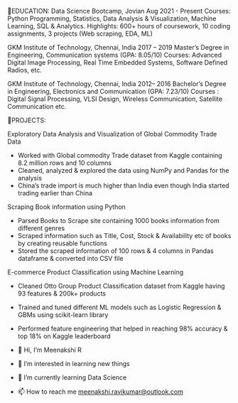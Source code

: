 🔗EDUCATION:
Data Science Bootcamp, Jovian                                                                                                          Aug 2021 - Present
Courses: Python Programming, Statistics, Data Analysis & Visualization, Machine Learning, SQL & Analytics.
Highlights: 600+ hours of coursework, 10 coding assignments, 3 projects (Web scraping, EDA, ML)

GKM Institute of Technology, Chennai, India                                                                                                2017 – 2019
Master’s Degree in Engineering, Communication systems (GPA: 8.05/10)
Courses: Advanced Digital Image Processing, Real Time Embedded Systems, Software Defined Radios, etc.

GKM Institute of Technology, Chennai, India                                                                                                2012– 2016 
Bachelor’s Degree in Engineering, Electronics and Communication (GPA: 7.23/10)
Courses : Digital Signal Processing, VLSI Design, Wireless Communication, Satellite Communication etc.

🔗PROJECTS:

Exploratory Data Analysis and Visualization of Global Commodity Trade Data
- Worked with Global commodity Trade dataset from Kaggle containing 8.2 million rows and 10 columns
- Cleaned, analyzed & explored the data using NumPy and Pandas for the analysis
- China’s trade import is much higher than India even though India started trading earlier than China


Scraping Book information using Python
- Parsed Books to Scrape site containing 1000 books information from different genres 
- Scraped information such as Title, Cost, Stock & Availability etc of books by creating reusable functions
- Stored the scraped information of 100 rows & 4 columns in Pandas dataframe & converted into CSV file

E-commerce Product Classification using Machine Learning
- Cleaned Otto Group Product Classification dataset from Kaggle having 93 features & 200k+ products
- Trained and tuned different ML models such as Logistic Regression & GBMs using scikit-learn library
- Performed feature engineering that helped in reaching 98% accuracy & top 18% on Kaggle leaderboard


- 👋 Hi, I’m Meenakshi R
- 👀 I’m interested in learning new things
- 🌱 I’m currently learning Data Science
- 📫 How to reach me meenakshi.ravikumar@outlook.com


<!---
meenakshiravi7/meenakshiravi7 is a ✨ special ✨ repository because its `README.md` (this file) appears on your GitHub profile.
You can click the Preview link to take a look at your changes.
--->
